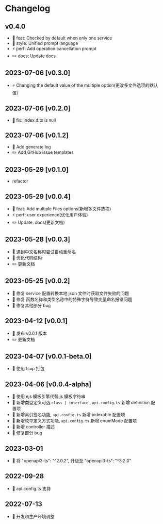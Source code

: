 # Changelog

## v0.4.0

- 🎸 feat: Checked by default when only one service
- 💄 style: Unified prompt language
- ⚡️ perf: Add operation cancellation prompt
- ✏️ docs: Update docs

## 2023-07-06 [v0.3.0]

- ⚡️ Changing the default value of the multiple option(更改多文件选项的默认值)

## 2023-07-06 [v0.2.0]

- 🐛 fix: index.d.ts is null

## 2023-07-06 [v0.1.2]

- 💄 Add generate log
- ✏️ Add GitHub issue templates

## 2023-05-29 [v0.1.0]

- refactor

## 2023-05-29 [v0.0.4]

- 🎸 feat: Add multiple Files options(新增多文件选项)
- ⚡️ perf: user experience(优化用户体验)
- ✏️ Update: docs(更新文档)

## 2023-05-28 [v0.0.3]

- 🎸 遇到中文名称时尝试自动重命名
- 💄 优化代码结构
- ✏️ 更新文档

## 2023-05-25 [v0.0.2]

- 🐛 修复 service 配置转换本地 json 文件时获取文件失败的问题
- 🐛 修复 函数名称和类型名称中的特殊字符导致变量命名报错问题
- 🐛 修复其他部分 bug

## 2023-04-12 [v0.0.1]

- 🎸 发布 v0.0.1 版本
- ✏️ 更新文档

## 2023-04-07 [v0.0.1-beta.0]

- 🎸 使用 tsup 打包

## 2023-04-06 [v0.0.4-alpha]

- 🎸 使用 ejs 模板引擎代替 js 模板字符串
- 🎸 新增类型定义可选 `class | interface` , `api.config.ts` 新增 definition 配置项
- 🎸 新增索引签名功能, `api.config.ts` 新增 indexable 配置项
- 🎸 新增枚举定义方式功能, `api.config.ts` 新增 enumMode 配置项
- 🎸 新增 controller 描述
- 🐛 修复部分 bug

## 2023-03-01

- 🚀 将 "openapi3-ts": "^2.0.2", 升级至 "openapi3-ts": "^3.2.0"

## 2022-09-28

- 🚀 api.config.ts 支持

## 2022-07-13

- 🚀 开发和生产环境调整
